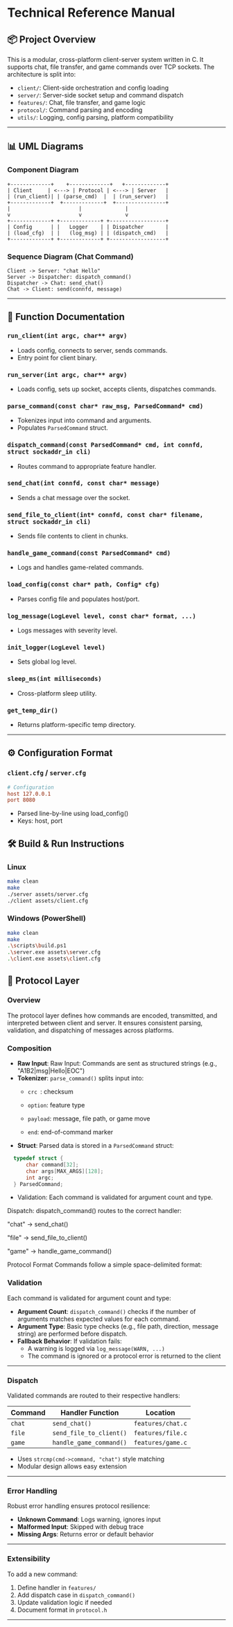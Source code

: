 # Technical Reference Manual

## 📦 Project Overview

This is a modular, cross-platform client-server system written in C. It supports chat, file transfer, and game commands over TCP sockets. The architecture is split into:

- `client/`: Client-side orchestration and config loading
- `server/`: Server-side socket setup and command dispatch
- `features/`: Chat, file transfer, and game logic
- `protocol/`: Command parsing and encoding
- `utils/`: Logging, config parsing, platform compatibility

---

## 📊 UML Diagrams

### Component Diagram

````text
+-------------+    +-------------+   +-------------+ 
| Client     | <---> | Protocol | <---> | Server   | 
| (run_client)| | (parse_cmd)  |  | (run_server)   | 
+-------------+  +-------------+  +----------------+ 
|                      |              |
v                      v              v 
+-------------+ +-------------+ +------------------+ 
| Config      | |   Logger    | | Dispatcher       | 
| (load_cfg)  | |   (log_msg) | | (dispatch_cmd)   | 
+-------------+ +-------------+ +------------------+
````

### Sequence Diagram (Chat Command)

````text
Client -> Server: "chat Hello" 
Server -> Dispatcher: dispatch_command()
Dispatcher -> Chat: send_chat() 
Chat -> Client: send(connfd, message)
```` 

---

## 🧠 Function Documentation

### `run_client(int argc, char** argv)`
- Loads config, connects to server, sends commands.
- Entry point for client binary.

### `run_server(int argc, char** argv)`
- Loads config, sets up socket, accepts clients, dispatches commands.

### `parse_command(const char* raw_msg, ParsedCommand* cmd)`
- Tokenizes input into command and arguments.
- Populates `ParsedCommand` struct.

### `dispatch_command(const ParsedCommand* cmd, int connfd, struct sockaddr_in cli)`
- Routes command to appropriate feature handler.

### `send_chat(int connfd, const char* message)`
- Sends a chat message over the socket.

### `send_file_to_client(int* connfd, const char* filename, struct sockaddr_in cli)`
- Sends file contents to client in chunks.

### `handle_game_command(const ParsedCommand* cmd)`
- Logs and handles game-related commands.

### `load_config(const char* path, Config* cfg)`
- Parses config file and populates host/port.

### `log_message(LogLevel level, const char* format, ...)`
- Logs messages with severity level.

### `init_logger(LogLevel level)`
- Sets global log level.

### `sleep_ms(int milliseconds)`
- Cross-platform sleep utility.

### `get_temp_dir()`
- Returns platform-specific temp directory.

---

## ⚙️ Configuration Format

### `client.cfg` / `server.cfg`
```ini
# Configuration
host 127.0.0.1
port 8080
```
- Parsed line-by-line using load_config()
- Keys: host, port

## 🛠 Build & Run Instructions
### Linux

```bash
make clean
make
./server assets/server.cfg
./client assets/client.cfg
```

### Windows (PowerShell)

```bash
make clean
make
.\scripts\build.ps1
.\server.exe assets\server.cfg
.\client.exe assets\client.cfg

```

## 📡 Protocol Layer

### Overview

The protocol layer defines how commands are encoded, transmitted, and interpreted between client and server. It ensures consistent parsing, validation, and dispatching of messages across platforms.

### Composition

- **Raw Input**: Raw Input: Commands are sent as structured strings (e.g., "A1B2|msg|Hello|EOC")
- **Tokenizer**: `parse_command()` splits input into:
  -  `crc `: checksum

  - `option`: feature type

  - `payload`: message, file path, or game move

  - `end`: end-of-command marker
- **Struct**: Parsed data is stored in a `ParsedCommand` struct:
```c
  typedef struct {
      char command[32];
      char args[MAX_ARGS][128];
      int argc;
  } ParsedCommand;
```

- Validation: Each command is validated for argument count and type.

Dispatch: dispatch_command() routes to the correct handler:

"chat" → send_chat()

"file" → send_file_to_client()

"game" → handle_game_command()

Protocol Format
Commands follow a simple space-delimited format:
### Validation

Each command is validated for argument count and type:

- **Argument Count**: `dispatch_command()` checks if the number of arguments matches expected values for each command.
- **Argument Type**: Basic type checks (e.g., file path, direction, message string) are performed before dispatch.
- **Fallback Behavior**: If validation fails:
  - A warning is logged via `log_message(WARN, ...)`
  - The command is ignored or a protocol error is returned to the client

---

### Dispatch

Validated commands are routed to their respective handlers:

| Command   | Handler Function           | Location         |
|-----------|----------------------------|------------------|
| `chat`    | `send_chat()`              | `features/chat.c`|
| `file`    | `send_file_to_client()`    | `features/file.c`|
| `game`    | `handle_game_command()`    | `features/game.c`|

- Uses `strcmp(cmd->command, "chat")` style matching
- Modular design allows easy extension

---

### Error Handling

Robust error handling ensures protocol resilience:

- **Unknown Command**: Logs warning, ignores input
- **Malformed Input**: Skipped with debug trace
- **Missing Args**: Returns error or default behavior

---

### Extensibility

To add a new command:

1. Define handler in `features/`
2. Add dispatch case in `dispatch_command()`
3. Update validation logic if needed
4. Document format in `protocol.h`

---

